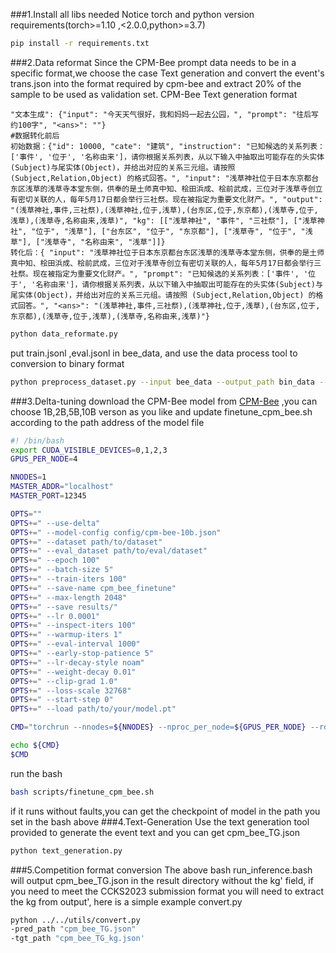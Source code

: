 ###1.Install all libs needed 
Notice   torch and python version requirements(torch>=1.10 ,<2.0.0,python>=3.7)
```bash
pip install -r requirements.txt
```

###2.Data reformat
Since the CPM-Bee prompt data needs to be in a specific format,we choose  the case Text  generation and convert the event's trans.json into the format required by cpm-bee and extract 20% of the sample to be used as validation set.
CPM-Bee Text generation format
```
"文本生成": {"input": "今天天气很好，我和妈妈一起去公园，", "prompt": "往后写约100字", "<ans>": ""}
#数据转化前后
初始数据：{"id": 10000, "cate": "建筑", "instruction": "已知候选的关系列表：['事件', '位于', '名称由来']，请你根据关系列表，从以下输入中抽取出可能存在的头实体(Subject)与尾实体(Object)，并给出对应的关系三元组。请按照 (Subject,Relation,Object) 的格式回答。", "input": "浅草神社位于日本东京都台东区浅草的浅草寺本堂东侧，供奉的是土师真中知、桧田浜成、桧前武成，三位对于浅草寺创立有密切关联的人，每年5月17日都会举行三社祭。现在被指定为重要文化财产。", "output": "(浅草神社,事件,三社祭),(浅草神社,位于,浅草),(台东区,位于,东京都),(浅草寺,位于,浅草),(浅草寺,名称由来,浅草)", "kg": [["浅草神社", "事件", "三社祭"], ["浅草神社", "位于", "浅草"], ["台东区", "位于", "东京都"], ["浅草寺", "位于", "浅草"], ["浅草寺", "名称由来", "浅草"]]}
转化后：{ "input": "浅草神社位于日本东京都台东区浅草的浅草寺本堂东侧，供奉的是土师真中知、桧田浜成、桧前武成，三位对于浅草寺创立有密切关联的人，每年5月17日都会举行三社祭。现在被指定为重要文化财产。", "prompt": "已知候选的关系列表：['事件', '位于', '名称由来']，请你根据关系列表，从以下输入中抽取出可能存在的头实体(Subject)与尾实体(Object)，并给出对应的关系三元组。请按照 (Subject,Relation,Object) 的格式回答。", "<ans>": "(浅草神社,事件,三社祭),(浅草神社,位于,浅草),(台东区,位于,东京都),(浅草寺,位于,浅草),(浅草寺,名称由来,浅草)"}
```
```bash
python data_reformate.py
```
put train.jsonl ,eval.jsonl in bee_data, and use the data process tool to conversion to binary format
```bash
python preprocess_dataset.py --input bee_data --output_path bin_data --output_name ccpm_data
```
###3.Delta-tuning
download the CPM-Bee model from [CPM-Bee](https://github.com/OpenBMB/CPM-Bee/tree/main/tutorials/basic_task_finetune) ,you can choose 1B,2B,5B,10B verson as you like and update finetune_cpm_bee.sh  according to the path address of the model file
```bash
#! /bin/bash
export CUDA_VISIBLE_DEVICES=0,1,2,3
GPUS_PER_NODE=4

NNODES=1
MASTER_ADDR="localhost"
MASTER_PORT=12345

OPTS=""
OPTS+=" --use-delta"
OPTS+=" --model-config config/cpm-bee-10b.json"
OPTS+=" --dataset path/to/dataset"
OPTS+=" --eval_dataset path/to/eval/dataset"
OPTS+=" --epoch 100"
OPTS+=" --batch-size 5"
OPTS+=" --train-iters 100"
OPTS+=" --save-name cpm_bee_finetune"
OPTS+=" --max-length 2048"
OPTS+=" --save results/"
OPTS+=" --lr 0.0001"
OPTS+=" --inspect-iters 100"
OPTS+=" --warmup-iters 1"
OPTS+=" --eval-interval 1000"
OPTS+=" --early-stop-patience 5"
OPTS+=" --lr-decay-style noam"
OPTS+=" --weight-decay 0.01"
OPTS+=" --clip-grad 1.0"
OPTS+=" --loss-scale 32768"
OPTS+=" --start-step 0"
OPTS+=" --load path/to/your/model.pt"

CMD="torchrun --nnodes=${NNODES} --nproc_per_node=${GPUS_PER_NODE} --rdzv_id=1 --rdzv_backend=c10d --rdzv_endpoint=${MASTER_ADDR}:${MASTER_PORT} finetune_cpm_bee.py ${OPTS}"

echo ${CMD}
$CMD


```
run the bash
```bash
bash scripts/finetune_cpm_bee.sh
```

if it runs without faults,you can get the checkpoint of model in the path you set in the bash above
###4.Text-Generation
Use the text generation tool provided to generate the event text and you can get cpm_bee_TG.json
```bash
python text_generation.py
```
###5.Competition format conversion
The above bash run_inference.bash will output cpm_bee_TG.json in the result directory without the kg' field, if you need to meet the CCKS2023 submission format you will need to extract the kg from output', here is a simple example convert.py
```bash
python ../../utils/convert.py
-pred_path "cpm_bee_TG.json"
-tgt_path "cpm_bee_TG_kg.json'
```